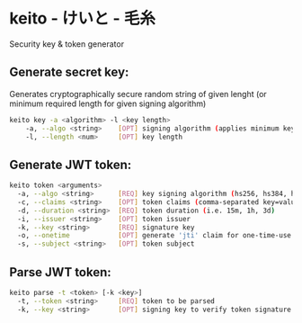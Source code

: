 # keito - けいと - 毛糸
Security key &amp; token generator

## Generate secret key:

Generates cryptographically secure random string of given lenght (or minimum required length for given signing algorithm)

```bash
keito key -a <algorithm> -l <key length>
    -a, --algo <string>    [OPT] signing algorithm (applies minimum key lengh limit) 
    -l, --length <num>     [OPT] key length
```

## Generate JWT token:

```bash
keito token <arguments>
  -a, --algo <string>      [REQ] key signing algorithm (hs256, hs384, hs512)
  -c, --claims <string>    [OPT] token claims (comma-separated key=value pairs)
  -d, --duration <string>  [REQ] token duration (i.e. 15m, 1h, 3d)
  -i, --issuer <string>    [OPT] token issuer
  -k, --key <string>       [REQ] signature key
  -o, --onetime            [OPT] generate 'jti' claim for one-time-use token
  -s, --subject <string>   [OPT] token subject
```

## Parse JWT token:

```bash
keito parse -t <token> [-k <key>]
  -t, --token <string>     [REQ] token to be parsed
  -k, --key <string>       [OPT] signing key to verify token signature
```
